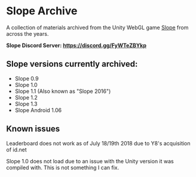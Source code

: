 # Slope Archive 

A collection of materials archived from the Unity WebGL game [Slope](https://www.y8.com/games/slope) from across the years.

**Slope Discord Server: https://discord.gg/FyWTeZBYkp**

## Slope versions currently archived:

- Slope 0.9 
- Slope 1.0 
- Slope 1.1 (Also known as "Slope 2016")
- Slope 1.2 
- Slope 1.3
- Slope Android 1.06

## Known issues
Leaderboard does not work as of July 18/19th 2018 due to Y8's acquisition of id.net

Slope 1.0 does not load due to an issue with the Unity version it was compiled with. This is not something I can fix.

